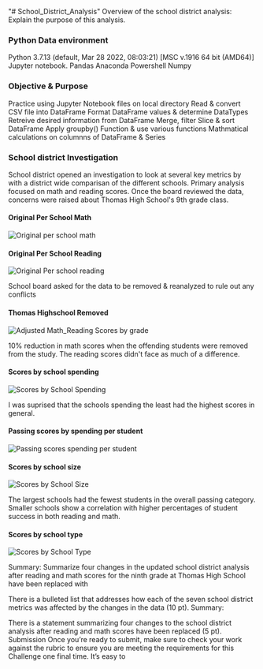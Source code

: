 "# School_District_Analysis" 
Overview of the school district analysis: Explain the purpose of this analysis.

### Python Data environment 
Python 3.7.13 (default, Mar 28 2022, 08:03:21) [MSC v.1916 64 bit (AMD64)]
Jupyter notebook.
Pandas
Anaconda Powershell
Numpy

### Objective & Purpose

Practice using Jupyter Notebook files on local directory
Read & convert CSV file into DataFrame
Format DataFrame values & determine DataTypes
Retreive desired information from DataFrame
Merge, filter Slice & sort DataFrame
Apply groupby() Function & use various functions
Mathmatical calculations on columnns of DataFrame & Series

### School district Investigation

School district opened an investigation to look at several key metrics by with a district wide comparisan of the different schools. Primary analysis focused on math and reading scores. Once the board reviewed the data, concerns were raised about Thomas High School's 9th grade class. 

#### Original Per School Math

![Original per school math](https://user-images.githubusercontent.com/104408782/172086212-98bcf791-6446-4076-a951-afc2ee223242.png)

#### Original Per School Reading

![Original Per school reading](https://user-images.githubusercontent.com/104408782/172086224-71c1e177-e28e-43ae-9e6d-0aa1e0440447.png)


School board asked for the data to be removed & reanalyzed to rule out any conflicts

#### Thomas Highschool Removed

![Adjusted Math_Reading Scores by grade](https://user-images.githubusercontent.com/104408782/172086396-a6ae0d7a-ccae-4793-9175-e9ec349e1f8d.png)


10% reduction in math scores when the offending students were removed from the study. The reading scores didn't face as much of a difference. 

 
#### Scores by school spending

![Scores by School Spending](https://user-images.githubusercontent.com/104408782/172086456-af3c8e25-6d49-4098-8d3f-8a3523a89a3f.png)

I was suprised that the schools spending the least had the highest scores in general. 

#### Passing scores by spending per student

![Passing scores   spending per student](https://user-images.githubusercontent.com/104408782/172086468-da0f0edd-ef4b-446e-beeb-3baa688d040b.png)

#### Scores by school size

![Scores by School Size](https://user-images.githubusercontent.com/104408782/172086532-3270ea5c-ee7e-4f0d-b048-4d2f96f2df06.png)

The largest schools had the fewest students in the overall passing category. 
Smaller schools show a correlation with higher percentages of student success in both reading and math. 

#### Scores by school type

![Scores by School Type](https://user-images.githubusercontent.com/104408782/172086550-b52810d1-1182-42f8-8acc-d760e44f3317.png)



Summary: Summarize four changes in the updated school district analysis after reading and math scores for the ninth grade at Thomas High School have been replaced with 

There is a bulleted list that addresses how each of the seven school district metrics was affected by the changes in the data (10 pt).
Summary:

There is a statement summarizing four changes to the school district analysis after reading and math scores have been replaced (5 pt).
Submission
Once you’re ready to submit, make sure to check your work against the rubric to ensure you are meeting the requirements for this Challenge one final time. It’s easy to 

